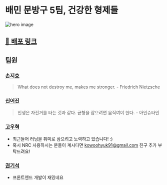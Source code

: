 # 배민 문방구 5팀, 건강한 형제들

![hero image](https://user-images.githubusercontent.com/20085849/130997538-2d581427-caf0-4237-a415-15cc44ab801f.png)

## [📀 배포 링크](http://13.125.153.143:8080/)

## 팀원

### [손지호](https://github.com/peanut-lover)

> What does not destroy me, makes me stronger. - Friedrich Nietzsche

### [신어진](https://github.com/ondal1997)

> 인생은 자전거를 타는 것과 같다. 균형을 잡으려면 움직여야 한다. - 아인슈타인

### [고우혁](https://github.com/kowoohyuk)

- 최근들어 러닝을 취미로 삼으려고 노력하고 있습니다! :)
- 혹시 NRC 사용하시는 분들이 계시다면 kowoohyuk91@gmail.com 친구 추가 부탁드려요!

### [권기석](https://github.com/Kwongiseok)

- 프론트엔드 개발이 재밌네요
